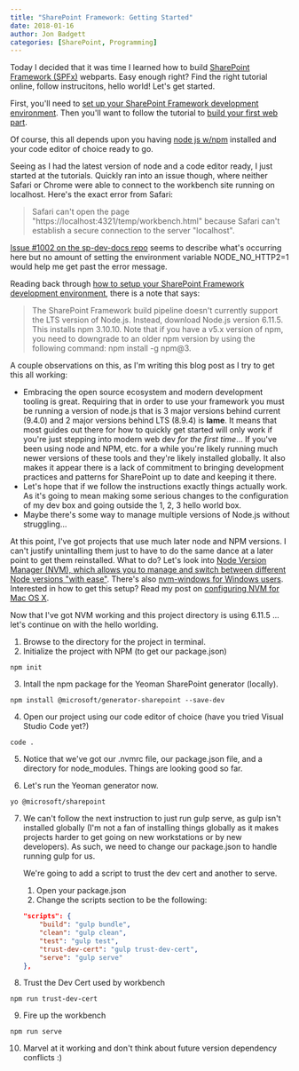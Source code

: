```yaml
---
title: "SharePoint Framework: Getting Started"
date: 2018-01-16
author: Jon Badgett
categories: [SharePoint, Programming]
---
```


Today I decided that it was time I learned how to build [SharePoint Framework (SPFx)](https://docs.microsoft.com/en-us/sharepoint/dev/spfx/sharepoint-framework-overview) webparts. Easy enough right? Find the right tutorial online, follow instrucitons, hello world! Let's get started.
<!--more-->

First, you'll need to [set up your SharePoint Framework development environment](https://docs.microsoft.com/en-us/sharepoint/dev/spfx/set-up-your-development-environment). Then you'll want to follow the tutorial to [build your first web part](https://docs.microsoft.com/en-us/sharepoint/dev/spfx/web-parts/get-started/build-a-hello-world-web-part).

Of course, this all depends upon you having [node js w/npm](https://nodejs.org/en/) installed and your code editor of choice ready to go.

Seeing as I had the latest version of node and a code editor ready, I just started at the tutorials. Quickly ran into an issue though, where neither Safari or Chrome were able to connect to the workbench site running on localhost. Here's the exact error from Safari:

> Safari can't open the page "https://localhost:4321/temp/workbench.html" because Safari can't establish a secure connection to the server "localhost".

[Issue #1002 on the sp-dev-docs repo](https://github.com/SharePoint/sp-dev-docs/issues/1002) seems to describe what's occurring here but no amount of setting the environment variable NODE_NO_HTTP2=1 would help me get past the error message.

Reading back through [how to setup your SharePoint Framework development environment](https://docs.microsoft.com/en-us/sharepoint/dev/spfx/set-up-your-development-environment), there is a note that says:

> The SharePoint Framework build pipeline doesn't currently support the LTS version of Node.js. Instead, download Node.js version 6.11.5. This installs npm 3.10.10. Note that if you have a v5.x version of npm, you need to downgrade to an older npm version by using the following command: npm install -g npm@3.

A couple observations on this, as I'm writing this blog post as I try to get this all working:
 * Embracing the open source ecosystem and modern development tooling is great. Requiring that in order to use your framework you must be running a version of node.js that is 3 major versions behind current (9.4.0) and 2 major versions behind LTS (8.9.4) is **lame**. It means that most guides out there for how to quickly get started will only work if you're just stepping into modern web dev *for the first time*... If you've been using node and NPM, etc. for a while you're likely running much newer versions of these tools and they're likely installed globally. It also makes it appear there is a lack of commitment to bringing development practices and patterns for SharePoint up to date and keeping it there.
 * Let's hope that if we follow the instructions exactly things actually work. As it's going to mean making some serious changes to the configuration of my dev box and going outside the 1, 2, 3 hello world box.
 * Maybe there's some way to manage multiple versions of Node.js without struggling...

At this point, I've got projects that use much later node and NPM versions. I can't justify unintalling them just to have to do the same dance at a later point to get them reinstalled. What to do? Let's look into [Node Version Manager (NVM), which allows you to manage and switch between different Node versions "with ease"](https://github.com/creationix/nvm). There's also [nvm-windows for Windows users](https://github.com/coreybutler/nvm-windows). Interested in how to get this setup? Read my post on [configuring NVM for Mac OS X](/2018/01/16/configuring-nvm-for-osx/). 

Now that I've got NVM working and this project directory is using 6.11.5 ... let's continue on with the hello worlding.

1. Browse to the directory for the project in terminal.
2. Initialize the project with NPM (to get our package.json)
```shell
npm init
```

3. Intall the npm package for the Yeoman SharePoint generator (locally).
```shell
npm install @microsoft/generator-sharepoint --save-dev
```

4. Open our project using our code editor of choice (have you tried Visual Studio Code yet?)
```shell
code .
```

5. Notice that we've got our .nvmrc file, our package.json file, and a directory for node_modules. Things are looking good so far.

6. Let's run the Yeoman generator now.
```shell
yo @microsoft/sharepoint
```

7. We can't follow the next instruction to just run gulp serve, as gulp isn't installed globally (I'm not a fan of installing things globally as it makes projects harder to get going on new workstations or by new developers). As such, we need to change our package.json to handle running gulp for us. 

    We're going to add a script to trust the dev cert and another to serve.
    
    1. Open your package.json
    2. Change the scripts section to be the following:
    ```json
    "scripts": {
        "build": "gulp bundle",
        "clean": "gulp clean",
        "test": "gulp test",
        "trust-dev-cert": "gulp trust-dev-cert",
        "serve": "gulp serve"
    },
    ```

8. Trust the Dev Cert used by workbench
```shell
npm run trust-dev-cert
```

9. Fire up the workbench
```shell
npm run serve
```

10. Marvel at it working and don't think about future version dependency conflicts :)